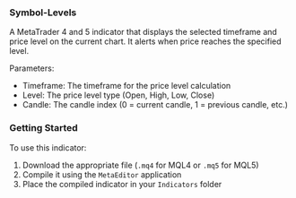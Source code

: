 ### Symbol-Levels
A MetaTrader 4 and 5 indicator that displays the selected timeframe and price level on the current chart. It alerts when price reaches the specified level.

Parameters:
- Timeframe: The timeframe for the price level calculation
- Level: The price level type (Open, High, Low, Close)
- Candle: The candle index (0 = current candle, 1 = previous candle, etc.)

### Getting Started
To use this indicator:
1. Download the appropriate file (`.mq4` for MQL4 or `.mq5` for MQL5)
2. Compile it using the `MetaEditor` application
3. Place the compiled indicator in your `Indicators` folder